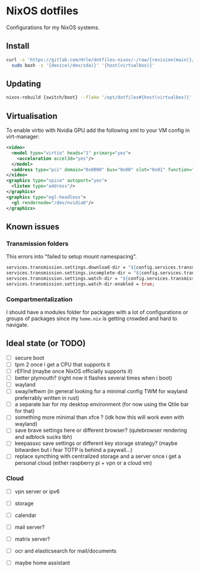 # NixOS dotfiles

Configurations for my NixOS systems.

## Install

```bash
curl -s 'https://gitlab.com/Hrle/dotfiles-nixos/-/raw/{revision(main)}/scripts/install.sh' | \
  sudo bash -s '{device(/dev/sda)}' '{host(virtualbox)}'
```

## Updating

```sh
nixos-rebuild {switch/boot} --flake '/opt/dotfiles#{host(virtualbox)}'
```

## Virtualisation

To enable virtio with Nvidia GPU add the following xml to your VM config in virt-manager:

```xml
<video>
  <model type="virtio" heads="1" primary="yes">
    <acceleration accel3d="yes"/>
  </model>
  <address type="pci" domain="0x0000" bus="0x00" slot="0x01" function="0x0"/>
</video>
<graphics type="spice" autoport="yes">
  <listen type="address"/>
</graphics>
<graphics type="egl-headless">
  <gl rendernode="/dev/nvidia0"/>
</graphics>
```

## Known issues

### Transmission folders

This errors into "failed to setup mount namespacing".

```nix
services.transmission.settings.download-dir = "${config.services.transmission.home}/downloads";
services.transmission.settings.incomplete-dir = "${config.services.transmission.home}/.incomplete";
services.transmission.settings.watch-dir = "${config.services.transmission.home}/torrents";
services.transmission.settings.watch-dir-enabled = true;
````

### Compartmentalization

I should have a modules folder for packages with a lot of configurations or groups of packages since my `home.nix` is getting crowded and hard to navigate.


## Ideal state (or TODO)

- [ ] secure boot
- [ ] tpm 2 once i get a CPU that supports it
- [ ] rEFInd (maybe once NixOS officially supports it)
- [ ] better plymouth? (right now it flashes several times when i boot)
- [ ] wayland
- [ ] sway/leftwm (in general looking for a minimal config TWM for wayland preferrably written in rust)
- [ ] a separate bar for my desktop environment (for now using the Qtile bar for that)
- [ ] something more minimal than xfce ? (idk how this will work even with wayland)
- [ ] save brave settings here or different browser? (qutebrowser rendering and adblock sucks tbh)
- [ ] keepassxc save settings or different key storage strategy? (maybe bitwarden but i fear TOTP is behind a paywall...)
- [ ] replace syncthing with centralized storage and a server once i get a personal cloud (either raspberry pi + vpn or a cloud vm)

### Cloud

- [ ] vpn server or ipv6
- [ ] storage
- [ ] calendar
- [ ] mail server?
- [ ] matrix server?
- [ ] ocr and elasticsearch for mail/documents
- [ ] maybe home assistant

